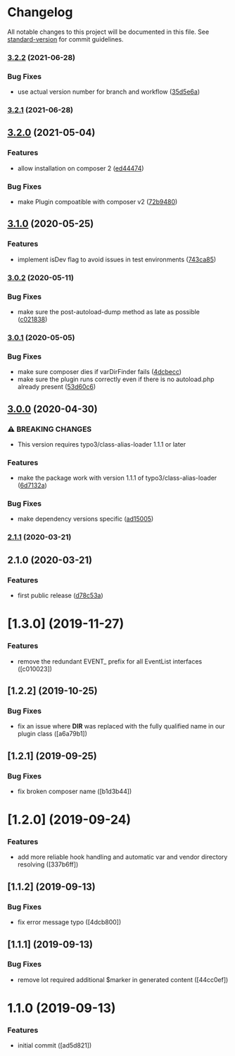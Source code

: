 # Changelog

All notable changes to this project will be documented in this file. See [standard-version](https://github.com/conventional-changelog/standard-version) for commit guidelines.

### [3.2.2](https://github.com/labor-digital/typo3-better-api-composer-plugin/compare/v3.2.1...v3.2.2) (2021-06-28)


### Bug Fixes

* use actual version number for branch and workflow ([35d5e6a](https://github.com/labor-digital/typo3-better-api-composer-plugin/commit/35d5e6ad2c12ae21e28cfe1145b3f8070bcbe76e))

### [3.2.1](https://github.com/labor-digital/typo3-better-api-composer-plugin/compare/v3.2.0...v3.2.1) (2021-06-28)

## [3.2.0](https://github.com/labor-digital/typo3-better-api-composer-plugin/compare/v3.1.0...v3.2.0) (2021-05-04)


### Features

* allow installation on composer 2 ([ed44474](https://github.com/labor-digital/typo3-better-api-composer-plugin/commit/ed444745a7e8e43a8318be80eb0e901ab2a5c1f8))


### Bug Fixes

* make Plugin compoatible with composer v2 ([72b9480](https://github.com/labor-digital/typo3-better-api-composer-plugin/commit/72b9480927d53fe00dbf70e965285525ef6048e7))

## [3.1.0](https://github.com/labor-digital/typo3-better-api-composer-plugin/compare/v3.0.2...v3.1.0) (2020-05-25)


### Features

* implement isDev flag to avoid issues in test environments ([743ca85](https://github.com/labor-digital/typo3-better-api-composer-plugin/commit/743ca85b4cf59c8cdb0215235779d5fb238fde9e))

### [3.0.2](https://github.com/labor-digital/typo3-better-api-composer-plugin/compare/v3.0.1...v3.0.2) (2020-05-11)


### Bug Fixes

* make sure the post-autoload-dump method as late as possible ([c021838](https://github.com/labor-digital/typo3-better-api-composer-plugin/commit/c0218388b0b5f9d859508561d1daf6c2e1c49daa))

### [3.0.1](https://github.com/labor-digital/typo3-better-api-composer-plugin/compare/v3.0.0...v3.0.1) (2020-05-05)


### Bug Fixes

* make sure composer dies if varDirFinder fails ([4dcbecc](https://github.com/labor-digital/typo3-better-api-composer-plugin/commit/4dcbecc88414a7918e1a755c4cd37ba662ed3a34))
* make sure the plugin runs correctly even if there is no autoload.php already present ([53d60c6](https://github.com/labor-digital/typo3-better-api-composer-plugin/commit/53d60c63b2f7565516ffdf19151685186abc7b04))

## [3.0.0](https://github.com/labor-digital/typo3-better-api-composer-plugin/compare/v2.1.1...v3.0.0) (2020-04-30)


### ⚠ BREAKING CHANGES

* This version requires typo3/class-alias-loader 1.1.1 or later

### Features

* make the package work with version 1.1.1 of typo3/class-alias-loader ([6d7132a](https://github.com/labor-digital/typo3-better-api-composer-plugin/commit/6d7132a41653aa27547dd2fcc9059f5609d713ff))


### Bug Fixes

* make dependency versions specific ([ad15005](https://github.com/labor-digital/typo3-better-api-composer-plugin/commit/ad15005066e22b2c9ea118130a673fde8d016e5e))

### [2.1.1](https://github.com/labor-digital/typo3-better-api-composer-plugin/compare/v2.1.0...v2.1.1) (2020-03-21)

## 2.1.0 (2020-03-21)


### Features

* first public release ([d78c53a](https://github.com/labor-digital/typo3-better-api-composer-plugin/commit/d78c53a8228b9a3d4d0c1d83ad6766b1245b6958))

# [1.3.0] (2019-11-27)


### Features

* remove the redundant EVENT_ prefix for all EventList interfaces ([c010023])



## [1.2.2] (2019-10-25)


### Bug Fixes

* fix an issue where __DIR__ was replaced with the fully qualified name in our plugin class ([a6a79b1])



## [1.2.1] (2019-09-25)


### Bug Fixes

* fix broken composer name ([b1d3b44])



# [1.2.0] (2019-09-24)


### Features

* add more reliable hook handling and automatic var and vendor directory resolving ([337b6ff])



## [1.1.2] (2019-09-13)


### Bug Fixes

* fix error message typo ([4dcb800])



## [1.1.1] (2019-09-13)


### Bug Fixes

* remove lot required additional $marker in generated content ([44cc0ef])



# 1.1.0 (2019-09-13)


### Features

* initial commit ([ad5d821])
